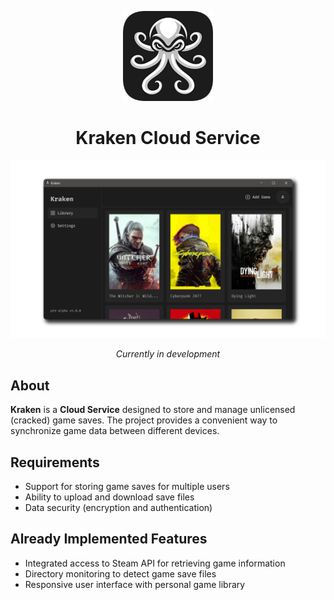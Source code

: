 <p align="center">
  <img src="src/main/resources/images/logo/logo.png" alt="Logo" width="144">
</p>

<h1 align="center">Kraken Cloud Service</h1>

<p align="center">
  <img src="src/main/resources/images/github/screenshot.png" alt="Logo" >
</p>

<p align="center"><i>Currently in development</i></p>

## About
**Kraken** is a **Cloud Service** designed to store and manage unlicensed (cracked) game saves. The project provides a convenient way to synchronize game data between different devices.

## Requirements
* Support for storing game saves for multiple users
* Ability to upload and download save files
* Data security (encryption and authentication)

## Already Implemented Features
* Integrated access to Steam API for retrieving game information
* Directory monitoring to detect game save files
* Responsive user interface with personal game library